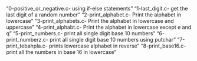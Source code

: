 “0-positive_or_negative.c- using if-else statements”
“1-last_digit.c- get the last digit of a random number”
“2-print_alphabet.c- Print the alphabet in lowercase”
“3-print_alphabets.c- Print the alphabet in lowercase and uppercase”
“4-print_alphabt.c- Print the alphabet in lowercase except e and q”
“5-print_numbers.c- print all single digit base 10 numbers”
“6-print_numberz.c- print all single digit base 10 numbers using putchar”
“7-print_tebahpla.c- prints lowercase alphabet in reverse”
“8-print_base16.c- print all the numbers in base 16 in lowercase”
